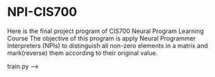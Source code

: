 # NPI-CIS700


Here is the final project program of CIS700 Neural Program Learning Course
The objective of this program is apply Neural Programmer Interpreters (NPIs) to distinguish all non-zero elements in a matrix and mark(reverse) them according to their original value.


train.py --> 
